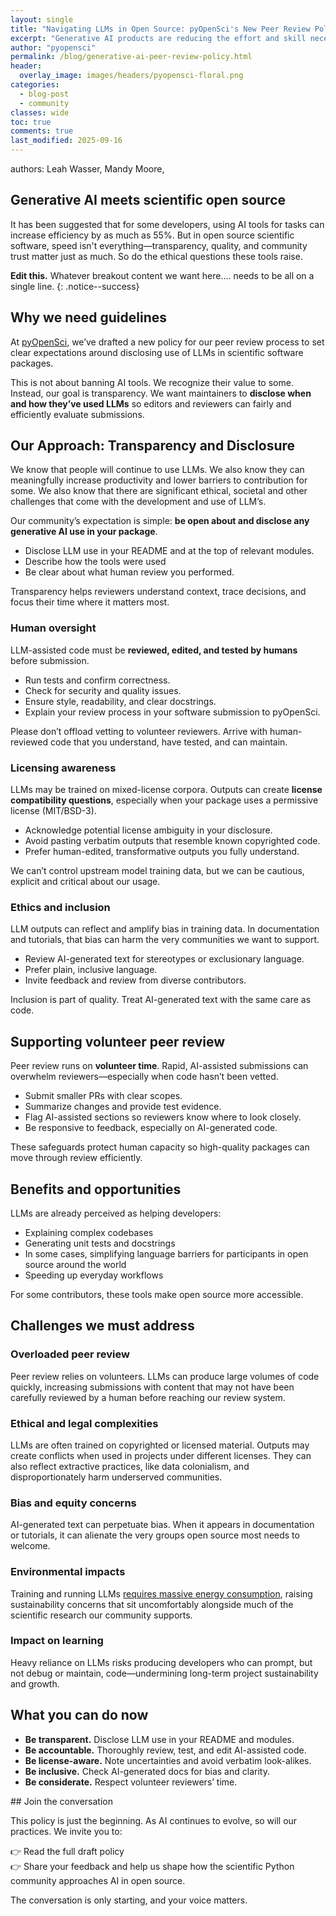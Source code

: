 ```yaml
---
layout: single
title: "Navigating LLMs in Open Source: pyOpenSci's New Peer Review Policy"
excerpt: "Generative AI products are reducing the effort and skill necessary to generate large amounts of code, which in some cases is causing a strain  on volunteer peer review programs like ours. Learn about pyOpenSci's policy on generative AI in peer review in this blog post."
author: "pyopensci"
permalink: /blog/generative-ai-peer-review-policy.html
header:
  overlay_image: images/headers/pyopensci-floral.png
categories:
  - blog-post
  - community
classes: wide
toc: true
comments: true
last_modified: 2025-09-16
---
```


authors: Leah Wasser, Mandy Moore, 

## Generative AI meets scientific open source

It has been suggested that for some developers, using AI tools for tasks can increase efficiency by as much as 55%. But in open source scientific software, speed isn't everything—transparency, quality, and community trust matter just as much. So do the ethical questions these tools raise.

**Edit this.** Whatever breakout content we want here.... needs to be all on a single line. 
{: .notice--success}


## Why we need guidelines

At [pyOpenSci](https://www.pyopensci.org/), we’ve drafted a new policy for our peer review process to set clear expectations around disclosing use of LLMs in scientific software packages.

This is not about banning AI tools. We recognize their value to some. Instead, our goal is transparency. We want maintainers to **disclose when and how they’ve used LLMs** so editors and reviewers can fairly and efficiently evaluate submissions.

## Our Approach: Transparency and Disclosure

We know that people will continue to use LLMs. We also know they can meaningfully increase productivity and lower barriers to contribution for some. We also know that there are significant ethical, societal and other challenges that come with the development and use of LLM’s. 

Our community’s expectation is simple: **be open about and disclose any generative AI use in your package**.

* Disclose LLM use in your README and at the top of relevant modules.  
* Describe how the tools were used   
* Be clear about what human review you performed.

Transparency helps reviewers understand context, trace decisions, and focus their time where it matters most.

### Human oversight

LLM-assisted code must be **reviewed, edited, and tested by humans** before submission.

* Run tests and confirm correctness.  
* Check for security and quality issues.  
* Ensure style, readability, and clear docstrings.  
* Explain your review process in your software submission to pyOpenSci.

Please don’t offload vetting to volunteer reviewers. Arrive with human-reviewed code that you understand, have tested, and can maintain.

### Licensing awareness

LLMs may be trained on mixed-license corpora. Outputs can create **license compatibility questions**, especially when your package uses a permissive license (MIT/BSD-3).

* Acknowledge potential license ambiguity in your disclosure.  
* Avoid pasting verbatim outputs that resemble known copyrighted code.  
* Prefer human-edited, transformative outputs you fully understand.

We can’t control upstream model training data, but we can be cautious, explicit and critical about our usage.

### Ethics and inclusion

LLM outputs can reflect and amplify bias in training data. In documentation and tutorials, that bias can harm the very communities we want to support.

* Review AI-generated text for stereotypes or exclusionary language.  
* Prefer plain, inclusive language.  
* Invite feedback and review from diverse contributors.

Inclusion is part of quality. Treat AI-generated text with the same care as code.

## Supporting volunteer peer review

Peer review runs on **volunteer time**. Rapid, AI-assisted submissions can overwhelm reviewers—especially when code hasn’t been vetted.

* Submit smaller PRs with clear scopes.  
* Summarize changes and provide test evidence.  
* Flag AI-assisted sections so reviewers know where to look closely.  
* Be responsive to feedback, especially on AI-generated code.

These safeguards protect human capacity so high-quality packages can move through review efficiently.

## Benefits and opportunities

LLMs are already perceived as helping developers:

* Explaining complex codebases  
* Generating unit tests and docstrings  
* In some cases, simplifying language barriers for participants in open source around the world  
* Speeding up everyday workflows

For some contributors, these tools make open source more accessible.

## Challenges we must address

### Overloaded peer review

Peer review relies on volunteers. LLMs can produce large volumes of code quickly, increasing submissions with content that may not have been carefully reviewed by a human before reaching our review system.

### Ethical and legal complexities

LLMs are often trained on copyrighted or licensed material. Outputs may create conflicts when used in projects under different licenses. They can also reflect extractive practices, like data colonialism, and disproportionately harm underserved communities.

### Bias and equity concerns

AI-generated text can perpetuate bias. When it appears in documentation or tutorials, it can alienate the very groups open source most needs to welcome.

### Environmental impacts

Training and running LLMs [requires massive energy consumption](https://www.technologyreview.com/2019/06/06/239031/training-a-single-ai-model-can-emit-as-much-carbon-as-five-cars-in-their-lifetimes/), raising sustainability concerns that sit uncomfortably alongside much of the scientific research our community supports.

### Impact on learning

Heavy reliance on LLMs risks producing developers who can prompt, but not debug or maintain, code—undermining long-term project sustainability and growth.

## What you can do now 

* **Be transparent.** Disclose LLM use in your README and modules.  
* **Be accountable.** Thoroughly review, test, and edit AI-assisted code.  
* **Be license-aware.** Note uncertainties and avoid verbatim look-alikes.  
* **Be inclusive.** Check AI-generated docs for bias and clarity.  
* **Be considerate.** Respect volunteer reviewers’ time.


<div class="notice" markdown="1"> 
## Join the conversation

This policy is just the beginning. As AI continues to evolve, so will our practices. We invite you to:

👉 Read the full draft policy  
👉 Share your feedback and help us shape how the scientific Python community approaches AI in open source.

The conversation is only starting, and your voice matters.
</div>
